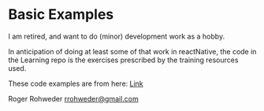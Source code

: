 # Basic Examples

I am retired, and want to do (minor) development work as a hobby. 

In anticipation of doing at least some of that work in reactNative, the code in the Learning repo is the exercises prescribed by the training resources used.

These code examples are from here:
[Link](https://developer.mozilla.org/en-US/docs/Learn/HTML/Introduction_to_HTML)

Roger Rohweder
rrohweder@gmail.com
